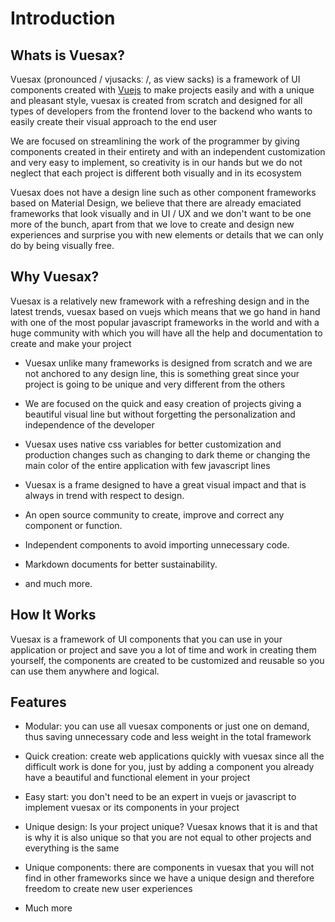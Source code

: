 # Introduction

<card>

  ## Whats is Vuesax?

  Vuesax (pronounced / vjusacksː /, as view sacks) is a framework of UI components created with [Vuejs](https://vuejs.org/)  to make projects easily and with a unique and pleasant style, vuesax is created from scratch and designed for all types of developers from the frontend lover to the backend who wants to easily create their visual approach to the end user

  We are focused on streamlining the work of the programmer by giving components created in their entirety and with an independent customization and very easy to implement, so creativity is in our hands but we do not neglect that each project is different both visually and in its ecosystem

  Vuesax does not have a design line such as other component frameworks based on Material Design, we believe that there are already emaciated frameworks that look visually and in UI / UX and we don't want to be one more of the bunch, apart from that we love to create and design new experiences and surprise you with new elements or details that we can only do by being visually free.

</card>

<card>

  ## Why Vuesax?

  Vuesax is a relatively new framework with a refreshing design and in the latest trends, vuesax based on vuejs which means that we go hand in hand with one of the most popular javascript frameworks in the world and with a huge community with which you will have all the help and documentation to create and make your project

  - Vuesax unlike many frameworks is designed from scratch and we are not anchored to any design line, this is something great since your project is going to be unique and very different from the others

  - We are focused on the quick and easy creation of projects giving a beautiful visual line but without forgetting the personalization and independence of the developer

  - Vuesax uses native css variables for better customization and production changes such as changing to dark theme or changing the main color of the entire application with few javascript lines

  - Vuesax is a frame designed to have a great visual impact and that is always in trend with respect to design.

  - An open source community to create, improve and correct any component or function.

  - Independent components to avoid importing unnecessary code.

  - Markdown documents for better sustainability.

  - and much more.

</card>

<card>

  ## How It Works

  Vuesax is a framework of UI components that you can use in your application or project and save you a lot of time and work in creating them yourself, the components are created to be customized and reusable so you can use them anywhere and logical.

</card>

<card>

  ## Features

  - Modular: you can use all vuesax components or just one on demand, thus saving unnecessary code and less weight in the total framework

  - Quick creation: create web applications quickly with vuesax since all the difficult work is done for you, just by adding a component you already have a beautiful and functional element in your project

  - Easy start: you don't need to be an expert in vuejs or javascript to implement vuesax or its components in your project

  - Unique design: Is your project unique? Vuesax knows that it is and that is why it is also unique so that you are not equal to other projects and everything is the same

  - Unique components: there are components in vuesax that you will not find in other frameworks since we have a unique design and therefore freedom to create new user experiences

  - Much more

</card>
